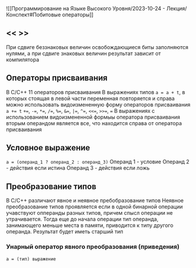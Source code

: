 ![[Программирование на Языке Высокого Уровня/2023-10-24 - Лекция/Конспект#Побитовые операторы]]

## <<   >>
При сдвиге беззнаковых величин освобождающиеся биты заполняются нулями, а при сдвиге знаковых величин результат зависит от компилятора
## Операторы присваивания
В C/C++ 11 операторов присваивания
В выражениях типов `a = a + t`, в которых стоящая в левой части переменная повторяется и справа можно использовать видоизмененную форму операторов присваивания `a += t`
`+=`, `-=`, `*=`, `/=`, `%=`, `&=`, `|=`, `^=`, `<<=`, `>>=`, `=`
В выражениях с использованием видоизмененной формыы оператора присваивания вторым операндом является все, что находится справа от оператора присваивания
## Условное выражение
`a = (операнд_1 ? операнд_2 : операнд_3)`
Операнд 1 - условие
Операнд 2 - действия если истина
Операнд 3 - действия если ложь
## Преобразование типов
В C/C++ различают явное и неявное пребобразование типов
Неявное преобразование типов проявляется если в одной бинарной операции учавствуют опперанды разных типов, причем спысл операции не утрачивается. Тогда еще до начала операции тип операнда, занимающего меньше места в памяти, приводится к типу другого операнда. Результат будет иметь старший тип
### Унарный оператор явного преобразования (приведения)
`a = (тип) выражение`

